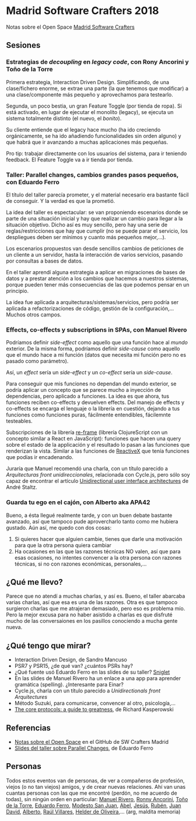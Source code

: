# Madrid Software Crafters 2018

Notas sobre el Open Space [Madrid Software Crafters](http://madswcraft.com/)

## Sesiones

### Estrategias de *decoupling* en *legacy code*, con Rony Ancorini y Toño de la Torre

Primera estrategia, Interaction Driven Design. Simplificando, de una clase/fichero enorme, se extrae una parte (la que tenemos que modificar) a una clase/componente más pequeño y aprovechamos para testearlo.

Segunda, un poco bestia, un gran Feature Toggle (por tienda de ropa). Si está activado, en lugar de ejecutar el monolito (legacy), se ejecuta un sistema totalmente distinto (el nuevo, el *bonito*).

Su cliente entiende que el legacy hace mucho (ha ido creciendo orgánicamente, se ha ido añadiendo funcionalidades sin orden alguno) y que habrá que ir avanzando a muchas aplicaciones más pequeñas.

Pro tip: trabajar directamente con los usuarios del sistema, para ir teniendo feedback. El Feature Toggle va a ir tienda por tienda.

### Taller: Parallel changes, cambios grandes pasos pequeños, con Eduardo Ferro

El título del taller parecía prometer, y el material necesario era bastante fácil de conseguir. Y la verdad es que la prometió.

La idea del taller es espectacular: se van proponiendo escenarios donde se parte de una situación inicial y hay que realizar un cambio para llegar a la situación objetivo. Dicho así es muy sencillo, pero hay una serie de reglas/restricciones que hay que cumplir (no se puede parar el servicio, los despliegues deben ser mínimos y cuanto más pequeños mejor,...).

Los escenarios propuestos van desde sencillos cambios de peticiones de un cliente a un servidor, hasta la interacción de varios servicios, pasando por consultas a bases de datos.

En el taller aprendí alguna estrategia a aplicar en migraciones de bases de datos y a prestar atención a los cambios que hacemos a nuestros sistemas, porque pueden tener más consecuencias de las que podemos pensar en un principio.

La idea fue aplicada a arquitecturas/sistemas/servicios, pero podría ser aplicada a refactorizaciones de código, gestión de la configuración,... Muchos otros campos.

### Effects, co-effects y subscriptions in SPAs, con Manuel Rivero

Podríamos definir *side-effect* como aquello que una función hace al *mundo* exterior. De la misma forma, podríamos definir *side-cause* como aquello que el mundo hace a mi función (datos que necesita mi función pero no es pasado como parámetro).

Así, un *effect* sería un *side-effect* y un *co-effect* sería un *side-cause*.

Para conseguir que mis funciones no dependan del mundo exterior, se podría aplicar un concepto que se parece mucho a inyección de dependencias, pero aplicado a funciones. La idea es que ahora, tus funciones reciben co-effects y devuelven effects. Del manejo de effects y co-effects se encarga el lenguaje o la librería en cuestión, dejando a tus funciones como funciones puras, fácilmente entendibles, fácilemnte testeables.

Subscripciones de la librería [re-frame](https://github.com/Day8/re-frame) (librería ClojureScript con un concepto similar a React en JavaScript): funciones que hacen una query sobre el estado de la applicación y el resultado lo pasan a las funciones que renderizan la vista. Similar a las funciones de [ReactiveX](/blog/2017/12/12/programacion-reactiva-javascript/) que tenía funciones que podías ir encadenando.

Juraría que Manuel recomendó una charla, con un título parecido a *Arquitecturas front unidireccionales*, relacionada con Cycle.js, pero sólo soy capaz de encontrar el artículo [Unidirectional user interface architectures](https://staltz.com/unidirectional-user-interface-architectures.html) de André Staltz.

### Guarda tu ego en el cajón, con Alberto aka APA42

Bueno, a ésta llegué realmente tarde, y con un buen debate bastante avanzado, así que tampoco pude aprovercharlo tanto como me hubiera gustado. Aún así, me quedo con dos cosas:

1. Si quieres hacer que alguien cambie, tienes que darle una motivación para que la otra persona quiera cambiar
2. Ha ocasiones en las que las razones técnicas NO valen, así que para esas ocasiones, no intentes convencer a la otra persona con razones técnicas, si no con razones económicas, personales,...

## ¿Qué me llevo?

Parece que no atendí a muchas charlas, y así es. Bueno, el taller abarcaba varias charlas, así que esa es una de las razones. Otra es que tampoco surgieron charlas que me atrajeran demasiado, pero eso es problema mío. Pero la mejor excusa para no haber asistido a charlas es que disfruté mucho de las conversaiones en los pasillos conociendo a mucha gente nueva.

## ¿Qué tengo que mirar?

- Interaction Driven Design, de Sandro Mancuso
- PSR7 y PSR15, ¿de qué van? ¿cuántos PSRs hay?
- ¿Qué fuente usó Eduardo Ferro en las slides de su taller? [Sniglet](https://fonts.google.com/specimen/Sniglet)
- En las slides de Manuel Rivero ha un enlace a una app para aprender gramática (spelling). ¿Interesante para Einar?
- Cycle.js, charla con un título parecido a *Unidirectionals front Arquitectures*
- Método Suzuki, para comunicarse, convencer al otro, psicología,...
- [The core protocols: a guide to greatness](https://www.amazon.es/Core-Protocols-Guide-Greatness/dp/0692381082), de Richard Kasperowski

## Referencias

- [Notas sobre el Open Space](https://github.com/SoftwareCraftersMadrid/resumen-madswcraft18) en el GitHub de SW Crafters Madrid
- [Slides del taller sobre Parallel Changes](http://www.eferro.net/2018/02/slides-taller-parallel-changes-software.html), de Eduardo Ferro

## Personas

Todos estos eventos van de personas, de ver a compañeros de profesión, viejos (o no tan viejos) amigos, y de crear nuevas relaciones. Ahí van unas cuantas personas con las que me encontré (perdón, no me acuerdo de todas), sin ningún orden en particular: [Manuel Rivero](https://twitter.com/trikitrok), [Ronny Ancorini](https://twitter.com/RonnyAncorini), [Toño de la Torre](https://twitter.com/adelatorrefoss), [Eduardo Ferro](https://twitter.com/eferro), [Modesto San Juan](https://twitter.com/msanjuan), [Abel](https://twitter.com/amisai), [Jesús](https://twitter.com/jeslopcru), [Rubén](https://twitter.com/rubendm23), [Juan David](https://twitter.com/juandvegarguez), [Alberto](https://twitter.com/APA42), [Raúl Villares](https://twitter.com/RaulVillaresBg), [Helder de Oliveira](https://twitter.com/HelderDOliveira),... (arg, maldita memoria)

